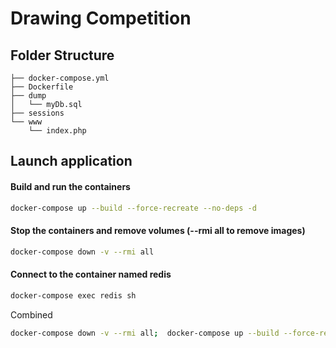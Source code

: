 # Drawing Competition

## Folder Structure

```
├── docker-compose.yml
├── Dockerfile
├── dump
│   └── myDb.sql
├── sessions
└── www
    └── index.php
```

## Launch application

#### Build and run the containers

```bash
docker-compose up --build --force-recreate --no-deps -d
```

#### Stop the containers and remove volumes (--rmi all to remove images)

```bash
docker-compose down -v --rmi all
```

#### Connect to the container named redis

```bash
docker-compose exec redis sh
```

Combined
```bash
docker-compose down -v --rmi all;  docker-compose up --build --force-recreate --no-deps -d
```